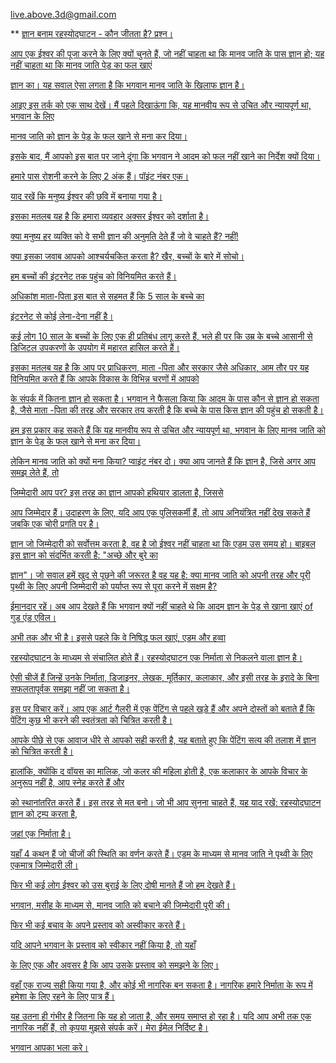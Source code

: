 <live.above.3d@gmail.com>

** <u> ज्ञान बनाम रहस्योद्घाटन - कौन जीतता है?  प्रश्न।

आप एक ईश्वर की पूजा करने के लिए क्यों चुनते हैं, जो नहीं चाहता था कि मानव जाति के पास
ज्ञान हो; यह नहीं चाहता था कि मानव जाति पेड़ का फल खाएं

ज्ञान का।
यह सवाल ऐसा लगता है कि भगवान मानव जाति के खिलाफ
ज्ञान है।

आइए इस तर्क को एक साथ देखें।
मैं पहले दिखाऊंगा कि, यह मानवीय रूप से उचित और न्यायपूर्ण था, भगवान के लिए

मानव जाति को ज्ञान के पेड़ के फल खाने से मना कर दिया।

इसके बाद, मैं आपको इस बात पर जाने दूंगा कि भगवान ने आदम को
फल नहीं खाने का निर्देश क्यों दिया।

हमारे पास रोशनी करने के लिए 2 अंक हैं।
पॉइंट नंबर एक।

याद रखें कि मनुष्य ईश्वर की छवि में बनाया गया है।

इसका मतलब यह है कि हमारा व्यवहार अक्सर ईश्वर को दर्शाता है।

क्या मनुष्य हर व्यक्ति को वे सभी ज्ञान की अनुमति देते हैं जो वे चाहते हैं? नहीं!

क्या इसका जवाब आपको आश्चर्यचकित करता है? खैर, बच्चों के बारे में सोचो।

हम बच्चों की इंटरनेट तक पहुंच को विनियमित करते हैं।

अधिकांश माता-पिता इस बात से सहमत हैं कि 5 साल के बच्चे का

इंटरनेट से कोई लेना-देना नहीं है।

कई लोग 10 साल के बच्चों के लिए एक ही प्रतिबंध लागू करते हैं, भले ही
पर कि उम्र के बच्चे आसानी से डिजिटल उपकरणों के उपयोग में महारत हासिल करते हैं।

इसका मतलब यह है कि आप पर प्राधिकरण, माता -पिता और
सरकार जैसे अधिकार, आम तौर पर यह विनियमित करते हैं कि आपके विकास के विभिन्न चरणों में आपको

के संपर्क में कितना ज्ञान हो सकता है।
भगवान ने फैसला किया कि आदम के पास कौन से ज्ञान हो सकता है, जैसे माता -पिता की तरह
और सरकार तय करती है कि बच्चे के पास किस ज्ञान की पहुंच हो सकती है।

हम इस प्रकार कह सकते हैं कि यह मानवीय रूप से उचित और न्यायपूर्ण था, भगवान के लिए
मानव जाति को ज्ञान के पेड़ के फल खाने से मना कर दिया।

लेकिन मानव जाति को क्यों मना किया? प्वाइंट नंबर दो।
क्या आप जानते हैं कि ज्ञान है, जिसे अगर आप समझ लेते हैं, तो

जिम्मेदारी आप पर? इस तरह का ज्ञान आपको हथियार डालता है, जिससे

आप जिम्मेदार हैं।
उदाहरण के लिए, यदि आप एक पुलिसकर्मी हैं, तो आप अनियंत्रित नहीं देख सकते हैं जबकि
एक चोरी प्रगति पर है।

ज्ञान जो जिम्मेदारी को सर्वोत्तम करता है, वह है जो ईश्वर नहीं चाहता था कि
एडम उस समय हो। बाइबल इस ज्ञान को संदर्भित करती है: "अच्छे और बुरे का

ज्ञान"।
जो सवाल हमें खुद से पूछने की जरूरत है वह यह है: क्या मानव जाति
को अपनी तरह और पूरी पृथ्वी के लिए अपनी जिम्मेदारी को पर्याप्त रूप से पूरा करने में सक्षम है?

ईमानदार रहें।
अब आप देखते हैं कि भगवान क्यों नहीं चाहते थे कि आदम ज्ञान के पेड़ से खाना खाएं
   of गुड एंड एविल।

अभी तक और भी है।
इससे पहले कि वे निषिद्ध फल खाएं, एडम और हव्वा

रहस्योद्घाटन के माध्यम से संचालित होते हैं। रहस्योद्घाटन एक निर्माता से निकलने वाला ज्ञान है।

ऐसी चीजें हैं जिन्हें उनके निर्माता, डिजाइनर, लेखक, मूर्तिकार, कलाकार, और इसी तरह के
इरादे के बिना सफलतापूर्वक समझा नहीं जा सकता है।

इस पर विचार करें। आप एक आर्ट गैलरी में एक पेंटिंग से पहले खड़े हैं और
अपने दोस्तों को बताते हैं कि पेंटिंग कुछ भी करने की स्वतंत्रता को चित्रित करती है।

आपके पीछे से एक आवाज धीरे से आपको सही करती है, यह बताते हुए कि
पेंटिंग सत्य की तलाश में ज्ञान को चित्रित करती है।

हालांकि, क्योंकि द वॉयस का मालिक, जो
कलर की महिला होती है, एक कलाकार के आपके विचार के अनुरूप नहीं है, आप स्नेह करते हैं और

को स्थानांतरित करते हैं।
इस तरह से मत बनो।
जो भी आप सुनना चाहते हैं, यह याद रखें: रहस्योद्घाटन ज्ञान को ट्रम्प करता है,

जहां एक निर्माता है।

यहाँ 4 कथन हैं जो चीजों की स्थिति का वर्णन करते हैं।
एडम के माध्यम से मानव जाति ने पृथ्वी के लिए एकमात्र जिम्मेदारी ली।

फिर भी कई लोग ईश्वर को उस बुराई के लिए दोषी मानते हैं जो हम देखते हैं।

भगवान, मसीह के माध्यम से, मानव जाति को बचाने की जिम्मेदारी पूरी की।

फिर भी कई बचाव के अपने प्रस्ताव को अस्वीकार करते हैं।

यदि आपने भगवान के प्रस्ताव को स्वीकार नहीं किया है, तो यहाँ

के लिए एक और अवसर है कि आप उसके प्रस्ताव को समझने के लिए।

वहाँ एक राज्य सही किया गया है, और कोई भी नागरिक बन सकता है।
नागरिक हमारे निर्माता के रूप में हमेशा के लिए रहने के लिए पात्र हैं।

यह उतना ही गंभीर है जितना कि यह हो जाता है, और समय समाप्त हो रहा है।
यदि आप अभी तक एक नागरिक नहीं हैं, तो कृपया मुझसे संपर्क करें। मेरा ईमेल निर्दिष्ट है।

भगवान आपका भला करे।

